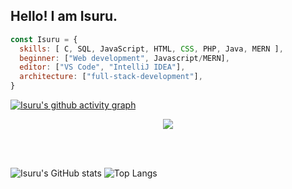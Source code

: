 ## Hello! I am Isuru.



```javascript
const Isuru = {
  skills: [ C, SQL, JavaScript, HTML, CSS, PHP, Java, MERN ],
  beginner: ["Web development", Javascript/MERN],
  editor: ["VS Code", "IntelliJ IDEA"],
  architecture: ["full-stack-development"], 
}
```
[![Isuru's github activity graph](https://github-readme-activity-graph.vercel.app/graph?username=isurunvn&theme=react-dark)](https://github.com/isurunvn/github-readme-activity-graph)


<center> <img src="https://komarev.com/ghpvc/?username=sachithdh&&style=flat-square" align="center" /> </center>


<br><br>

![Isuru's GitHub stats](https://github-readme-stats.vercel.app/api?username=isurunvn&show_icons=true&rank_icon=github&theme=transparent&hide=contribs,issues&count_private=true&hide_border=true) ![Top Langs](https://github-readme-stats.vercel.app/api/top-langs/?username=isurunvn&layout=compact&theme=transparent)

